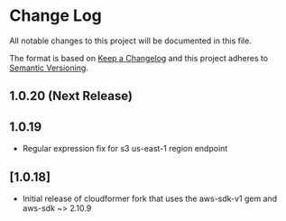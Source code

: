 # Change Log
All notable changes to this project will be documented in this file.

The format is based on [Keep a Changelog](http://keepachangelog.com/)
and this project adheres to [Semantic Versioning](http://semver.org/).

## 1.0.20 (Next Release)

## 1.0.19
  * Regular expression fix for s3 us-east-1 region endpoint

## [1.0.18]
  * Initial release of cloudformer fork that uses the aws-sdk-v1 gem and aws-sdk ~> 2.10.9

